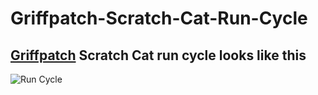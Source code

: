 # Griffpatch-Scratch-Cat-Run-Cycle

## [Griffpatch](https://www.youtube.com/channel/UCawsI_mlmPA7Cfld-qZhBQA) Scratch Cat run cycle looks like this

![Run Cycle](file:///home/chronos/u-9e8f1b889c03a26cf2fad12500e6fa0229221a3a/MyFiles/Downloads/HTML%20Web/assets/Cat%20Run%20cycle.gif)
